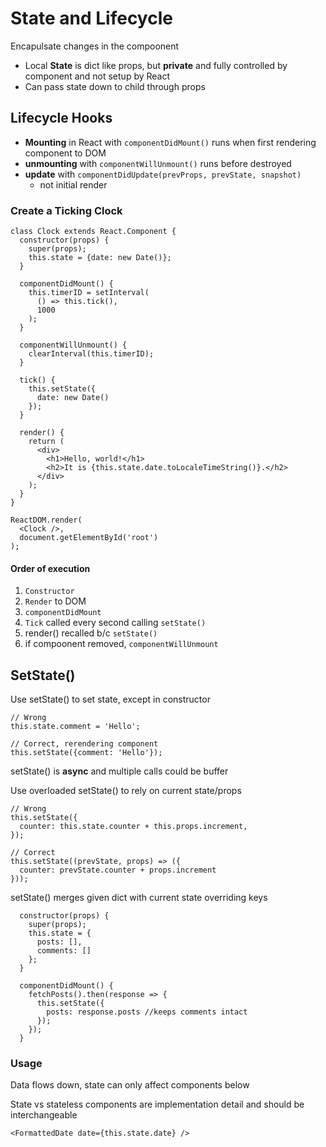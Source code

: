 # State and Lifecycle

Encapulsate changes in the compoonent

- Local **State** is dict like props, but **private** and fully controlled by component and not setup by React
- Can pass state down to child through props

## Lifecycle Hooks

- **Mounting** in React with `componentDidMount()`  runs when first rendering component to DOM
- **unmounting** with `componentWillUnmount()` runs before destroyed
- **update** with `componentDidUpdate(prevProps, prevState, snapshot)`
  - not initial render 

### Create a Ticking Clock

```react
class Clock extends React.Component {
  constructor(props) {
    super(props);
    this.state = {date: new Date()};
  }

  componentDidMount() {
    this.timerID = setInterval(
      () => this.tick(),
      1000
    );
  }

  componentWillUnmount() {
    clearInterval(this.timerID);
  }

  tick() {
    this.setState({
      date: new Date()
    });
  }

  render() {
    return (
      <div>
        <h1>Hello, world!</h1>
        <h2>It is {this.state.date.toLocaleTimeString()}.</h2>
      </div>
    );
  }
}

ReactDOM.render(
  <Clock />,
  document.getElementById('root')
);
```

#### Order of execution

1. `Constructor`
2. `Render` to DOM
3. `componentDidMount`
4. `Tick` called every second calling `setState()`
5. render() recalled b/c `setState()`
6. if compoonent removed, `componentWillUnmount`

## SetState()

Use setState() to set state, except in constructor

```react
// Wrong
this.state.comment = 'Hello';

// Correct, rerendering component
this.setState({comment: 'Hello'});
```

setState() is **async** and multiple calls could be buffer

Use overloaded setState() to rely on current state/props

```react
// Wrong
this.setState({
  counter: this.state.counter + this.props.increment,
});

// Correct
this.setState((prevState, props) => ({
  counter: prevState.counter + props.increment
}));
```

setState() merges given dict with current state overriding keys

```react
  constructor(props) {
    super(props);
    this.state = {
      posts: [],
      comments: []
    };
  }

  componentDidMount() {
    fetchPosts().then(response => {
      this.setState({
        posts: response.posts //keeps comments intact
      });
    });
  }
```

### Usage

Data flows down, state can only affect components below

State vs stateless components are implementation detail and should be interchangeable

```react
<FormattedDate date={this.state.date} />
```

 